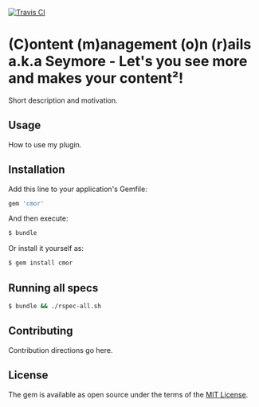 [![Travis CI](https://travis-ci.org/content-management-on-rails/cmor.svg?branch=master)](https://travis-ci.org/content-management-on-rails/cmor)

# (C)ontent (m)anagement (o)n (r)ails a.k.a Seymore - Let's you see more and makes your content²!
Short description and motivation.

## Usage
How to use my plugin.

## Installation
Add this line to your application's Gemfile:

```ruby
gem 'cmor'
```

And then execute:
```bash
$ bundle
```

Or install it yourself as:
```bash
$ gem install cmor
```

## Running all specs
```bash
$ bundle && ./rspec-all.sh
```

## Contributing
Contribution directions go here.

## License
The gem is available as open source under the terms of the [MIT License](http://opensource.org/licenses/MIT).

